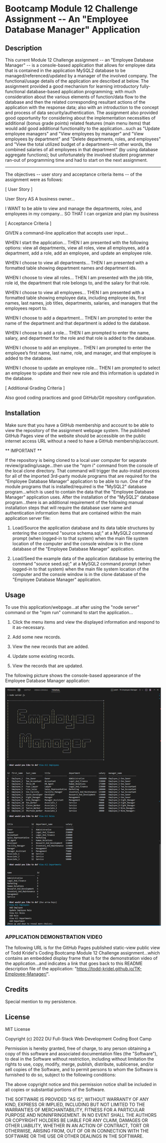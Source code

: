 # Bootcamp Module 12 Challenge Assignment -- An "Employee Database Manager" Application


## Description

This current Module 12 Challenge assignment -- an "Employee Database Manager" -- is a console-based application that allows for employee data that is contained in the application MySQL2 database to be managed/referenced/updated by a manager of the involved company. The functional/usage details of the application are described at below. The assignment provided a good mechanism for learning introductory fully-functional database-based application programming; with much consideration about the various elements of function/data flow to the database and then the related corresponding resultant actions of the application with the response data; also with an introduction to the concept and process of data security/authentication. The assignment also provided good opportunity for considering about the implementation necessities of additional (bonus grade points) related features (main menu items) that would add good additional functionality to the application...such as "Update employee managers" and "View employees by manager" and "View employees by department" and "Delete departments, roles, and employees" and "View the total utilized budget of a department—in other words, the combined salaries of all employees in that department" (by using database aggregate functions); but unfortunately the involved student programmer ran-out of programming time and had to start on the next assignment.

----

The objectives -- user story and acceptance criteria items -- of the assignment were as follows:

[ User Story ]

User Story
AS A business owner...

I WANT to be able to view and manage the departments, roles, and employees in my company...
SO THAT I can organize and plan my business

[ Acceptance Criteria ]

GIVEN a command-line application that accepts user input...

WHEN I start the application...
THEN I am presented with the following options: view all departments, view all roles, view all employees, add a department, add a role, add an employee, and update an employee role.

WHEN I choose to view all departments...
THEN I am presented with a formatted table showing department names and department ids.

WHEN I choose to view all roles...
THEN I am presented with the job title, role id, the department that role belongs to, and the salary for that role.

WHEN I choose to view all employees...
THEN I am presented with a formatted table showing employee data, including employee ids, first names, last names, job titles, departments, salaries, and managers that the employees report to.

WHEN I choose to add a department...
THEN I am prompted to enter the name of the department and that department is added to the database.

WHEN I choose to add a role...
THEN I am prompted to enter the name, salary, and department for the role and that role is added to the database.

WHEN I choose to add an employee...
THEN I am prompted to enter the employee’s first name, last name, role, and manager, and that employee is added to the database.

WHEN I choose to update an employee role...
THEN I am prompted to select an employee to update and their new role and this information is updated in the database.

[ Additional Grading Criteria ]

Also good coding practices and good GitHub/Git repository configuration.


## Installation

Make sure that you have a GitHub membership and account to be able to view the repository of the assignment webpage system. The published GitHub Pages view of the website should be accessible on the public internet access URL without a need to have a GitHub membership/account.

** IMPORTANT **

If the repository is being cloned to a local user computer for separate review/grading/usage...then use the "npm i" command from the console of the local clone directory. That command will trigger the auto-install process for all of the imported 3rd-party module programs that are required for the "Employee Database Manager" application to be able to run. One of the module programs that is installed/required is the "MySQL2" database program...which is used to contain the data that the "Employee Database Manager" application uses. After the installation of the "MySQL2" database program...there is an additional requirement of the following manual installation steps that will require the database user name and authentication information items that are contained within the main application server file:

1) Load/Source the application database and its data table structures by entering the command "source schema.sql;" at a MySQL2 command prompt (when logged-in to that system) when the main file system location of the computer and the console window is in the clone database of the "Employee Database Manager" application.

2) Load/Seed the example data of the application database by entering the command "source seed.sql;" at a MySQL2 command prompt (when logged-in to that system) when the main file system location of the computer and the console window is in the clone database of the "Employee Database Manager" application.


## Usage

To use this application/webpage...at after using the "node server" command or the "npm run" command to start the application...

1. Click the menu items and view the displayed information and respond to it as-necessary.

2. Add some new records.

3. View the new records that are added.

4. Update some existing records.

5. View the records that are updated.

The following picture shows the console-based appearance of the Employee Database Manager application:

![an example view of the appearance of the Employee Database Manager application](./Challenge_12_Mockup.jpg)

### APPLICATION DEMONSTRATION VIDEO

The following URL is for the GitHub Pages published static-view public view of Todd Kridel's Coding Bootcamp Module 12 Challenge assignment...which contains an embedded display frame that is for the demonstration video of the application...and indicates a link that goes back to this README description file of the application: "https://todd-kridel.github.io/TK-Employee-Manager/".


## Credits

Special mention to my persistence.


## License

MIT License

Copyright (c) 2022 DU Full-Stack Web Development Coding Boot Camp

Permission is hereby granted, free of charge, to any person obtaining a copy
of this software and associated documentation files (the "Software"), to deal
in the Software without restriction, including without limitation the rights
to use, copy, modify, merge, publish, distribute, sublicense, and/or sell
copies of the Software, and to permit persons to whom the Software is
furnished to do so, subject to the following conditions:

The above copyright notice and this permission notice shall be included in all
copies or substantial portions of the Software.

THE SOFTWARE IS PROVIDED "AS IS", WITHOUT WARRANTY OF ANY KIND, EXPRESS OR
IMPLIED, INCLUDING BUT NOT LIMITED TO THE WARRANTIES OF MERCHANTABILITY,
FITNESS FOR A PARTICULAR PURPOSE AND NONINFRINGEMENT. IN NO EVENT SHALL THE
AUTHORS OR COPYRIGHT HOLDERS BE LIABLE FOR ANY CLAIM, DAMAGES OR OTHER
LIABILITY, WHETHER IN AN ACTION OF CONTRACT, TORT OR OTHERWISE, ARISING FROM,
OUT OF OR IN CONNECTION WITH THE SOFTWARE OR THE USE OR OTHER DEALINGS IN THE
SOFTWARE.

